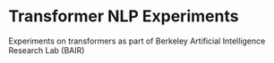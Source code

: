 # Transformer NLP Experiments
Experiments on transformers as part of Berkeley Artificial Intelligence Research Lab (BAIR)
